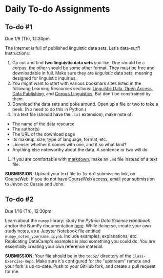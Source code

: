 # Daily To-do Assignments


<a name="todo1"/></a>
## To-do #1
Due 1/9 (Th), 12:30pm

The Internet is full of published linguistic data sets. Let's data-surf! Instructions:

1. Go out and find **two linguistic data sets** you like. One should be a corpus, the other should be some other format. They must be free and downloadable in full. Make sure they are _linguistic_ data sets, meaning designed for linguistic inquiries.
1. You might want to start with various bookmark sites listed in the following Learning Resources sections: [Linguistic Data, Open Access, Data Publishing](https://github.com/Data-Science-for-Linguists-2020/Home/blob/master/resources.md#linguistic_data), and [Corpus Linguistics](https://github.com/Data-Science-for-Linguists-2020/Home/blob/master/resources.md#corpus). But don't be constrained by them.
1. Download the data sets and poke around. Open up a file or two to take a peek. (No need to do this in Python.)
1. In a text file (should have the `.txt` extension), make note of:
  - The name of the data resource
  - The author(s)
  - The URL of the download page
  - Its makeup: size, type of language, format, etc.
  - License: whether it comes with one, and if so what kind?
  - Anything else noteworthy about the data. A sentence or two will do.
1. If you are comfortable with [markdown](https://github.com/Data-Science-for-Linguists-2020/Home/blob/master/resources.md#markdown), make an `.md` file instead of a text file.

**SUBMISSION**: Upload your text file to To-do1 submission link, on CourseWeb. If you do not have CourseWeb access, email your submission to Jevon cc Cassie and John.



<a name="todo2"/></a>
## To-do #2
Due 1/16 (Th), 12:30pm

Learn about the `numpy` library: study the _Python Data Science Handbook_ and/or the NumPy documentation [here](https://numpy.org/doc/).
While doing so, create your own study notes, as a Jupyter Notebook file entitled `numpy_notes_yourname.ipynb`.
Include examples, explanations, etc. Replicating DataCamp's examples is also something you could do.
You are essentially creating your own reference material.

**SUBMISSION**: Your file should be in the `todo2/` directory of the `Class-Exercise-Repo`.
Make sure it's configured for the "upstream" remote and your fork is up-to-date. Push to your GitHub fork, and create a pull request for me.
